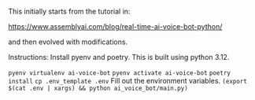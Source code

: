 This initially starts from the tutorial in:

https://www.assemblyai.com/blog/real-time-ai-voice-bot-python/

and then evolved with modifications.


Instructions:
Install pyenv and  poetry. This is built using python 3.12.

`pyenv virtualenv ai-voice-bot`
`pyenv activate ai-voice-bot`
`poetry install`
`cp .env_template .env`
Fill out the environment variables.
`(export $(cat .env | xargs) && python ai_voice_bot/main.py)`
